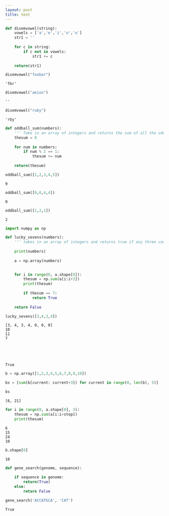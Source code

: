 ```yaml
---
layout: post
title: test
---
```




```python
def disemvowel(string):
    vowels = ['a','e','i','o','u']
    str1 = ''
    
    for c in string:
        if c not in vowels:
            str1 += c
            
    return(str1)

```


```python
disemvowel("foobar")
```




    'fbr'




```python
disemvowel("aeiou")
```




    ''




```python
disemvowel("ruby")
```




    'rby'




```python
def oddball_sum(numbers):
    ''' Take in an array of integers and returns the sum of all the odd elements '''
    thesum = 0
    
    for num in numbers:
        if num % 2 == 1:
            thesum += num
            
    return(thesum)
```


```python
oddball_sum([1,2,3,4,5])
```




    9




```python
oddball_sum([0,6,4,4])
```




    0




```python
oddball_sum([1,2,1])
```




    2




```python
import numpy as np

def lucky_sevens(numbers):
    ''' takes in an array of integers and returns true if any three consecutive elements sum to 7 '''
    
    print(numbers) 
    
    a = np.array(numbers)

    
    for i in range(0, a.shape[0]): 
        thesum = np.sum(a[i:i+3])
        print(thesum)
        
        if thesum == 7:
            return True
        
    return False
```


```python
lucky_sevens([3,4,3,4])
```

    [3, 4, 3, 4, 0, 0, 0]
    10
    11
    7





    True




```python
b = np.array([1,2,3,4,5,6,7,8,9,10])
```


```python
bs = [sum(b[current: current+3]) for current in range(0, len(b), 5)]
```


```python
bs
```




    [6, 21]




```python
for i in range(0, a.shape[0], 3):
    thesum = np.sum(a[i:i+step])
    print(thesum)

```

    6
    15
    24
    10



```python
b.shape[0]
```




    10




```python
def gene_search(genome, sequence):
    
    if sequence in genome:
        return(True)
    else:
        return False
```


```python
gene_search('ACCATGCA', 'CAT')
```




    True




```python

```
